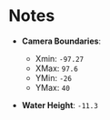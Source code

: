 # Notes

-   **Camera Boundaries**:

    -   Xmin: `-97.27`
    -   XMax: `97.6`
    -   YMin: `-26`
    -   YMax: `40`

-   **Water Height**: `-11.3`
